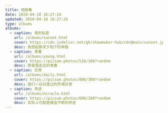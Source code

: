 ```yaml
---
title: 相册集
date: 2020-04-18 16:27:24
updated: 2020-04-18 16:27:24
type: albums
albums:
  - caption: 我的私密
    url: /albums/sunset.html
    cover: https://cdn.jsdelivr.net/gh/showmaker-hub/cdn@main/sunset.jpg
    desc: 我想起那天夕阳下的奔跑
  - caption: 青春
    url: /albums/young.html
    cover: https://picsum.photos/510/300?random
    desc: 那是我逝去的青春
  - caption: 日常
    url: /albums/daily.html
    cover: https://picsum.photos/800/300?random
    desc: 我们一日日度过的所谓日常
  - caption: 奇迹
    url: /albums/miracle.html
    cover: https://picsum.photos/600/200?random
    desc: 实际上可能是接连不断的奇迹
---
```

